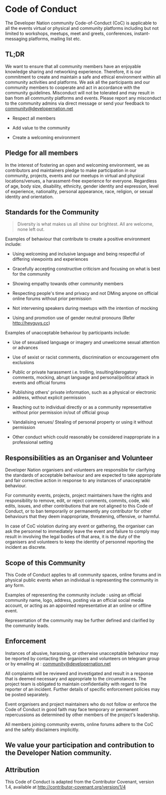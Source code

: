 # Code of Conduct

The Developer Nation community Code-of-Conduct (CoC) is applicable to all the events virtual or physical and community platforms including but not limited to workshops, meetups, meet and greets, conferences, instant-messaging platforms, mailing list etc.

## TL;DR

We want to ensure that all community members have an enjoyable knowledge sharing and networking experience. Therefore, it is our commitment to create and maintain a safe and ethical environment within all community activities and platforms. We ask all the participants and our community members to cooperate and act in accordance with the community guidelines. Misconduct will not be tolerated and may result in ban from all community platforms and events. Please report any misconduct to the community admins via direct message or send your feedback to community@developernation.net

- Respect all members

- Add value to the community

- Create a welcoming environment

## Pledge for all members

In the interest of fostering an open and welcoming environment, we as contributors and maintainers pledge to make participation in our community, projects, events and our meetups in virtual and physical locations/venues, a harassment-free experience for everyone. Regardless of age, body size, disability, ethnicity, gender identity and expression, level of experience, nationality, personal appearance, race, religion, or sexual identity and orientation.

## Standards for the Community

> Diversity is what makes us all shine our brightest. All are welcome, none left out.

Examples of behaviour that contribute to create a positive environment include:
    
- Using welcoming and inclusive language and being respectful of differing viewpoints and experiences

- Gracefully accepting constructive criticism and focusing on what is best for the community

- Showing empathy towards other community members

- Respecting people's time and privacy and not DMing anyone on official online forums without prior permission 

- Not intervening speakers during meetups with the intention of mocking

- Using and promotion use of gender neutral pronouns (Refer http://heyguys.cc) 

Examples of unacceptable behaviour by participants include:
    
- Use of sexualised language or imagery and unwelcome sexual attention or advances

- Use of sexist or racist comments, discrimination or encouragement ofm exclusions

- Public or private harassment i.e. trolling, insulting/derogatory comments, mocking, abrupt language and personal/political attack in events and official forums

- Publishing others' private information, such as a physical or electronic address, without explicit permission

- Reaching out to individual directly or as a community representative without prior permission in/out of official group

- Vandalising venues/ Stealing of personal property or using it without permission
- Other conduct which could reasonably be considered inappropriate in a professional setting

## Responsibilities as an Organiser and Volunteer

Developer Nation organisers and volunteers are responsible for clarifying the standards of acceptable behaviour and are expected to take appropriate and fair corrective action in response to any instances of unacceptable behaviour.

For community events, projects, project maintainers have the rights and responsibility to remove, edit, or reject comments, commits, code, wiki edits, issues, and other contributions that are not aligned to this Code of Conduct, or to ban temporarily or permanently any contributor for other behaviours that they deem inappropriate, threatening, offensive, or harmful.

In case of CoC violation during any event or gathering, the organiser can ask the personnel to immediately leave the event and failure to comply may result in involving the legal bodies of that area, it is the duty of the organisers and volunteers to keep the identity of personnel reporting the incident as discrete.

## Scope of this Community

This Code of Conduct applies to all community spaces, online forums and in physical public events when an individual is representing the community in any form.

Examples of representing the community include : using an official community name, logo, address, posting via an official social media account, or acting as an appointed representative at an online or offline event. 

Representation of the community may be further defined and clarified by the community leads.

## Enforcement

Instances of abusive, harassing, or otherwise unacceptable behaviour may be reported by contacting the organisers and volunteers on telegram group or by emailing at : <community@developernation.net>

All complaints will be reviewed and investigated and result in a response that is deemed necessary and appropriate to the circumstances. The project team is obligated to maintain confidentiality with regard to the reporter of an incident. Further details of specific enforcement policies may be posted separately.

Event organisers and project maintainers who do not follow or enforce the Code of Conduct in good faith may face temporary or permanent repercussions as determined by other members of the project's leadership.

All members joining community events, online forums adhere to the CoC and the safety disclaimers implicitly. 

## We value your participation and contribution to the Developer Nation community.

## Attribution

This Code of Conduct is adapted from the Contributor Covenant, version 1.4, available at http://contributor-covenant.org/version/1/4


